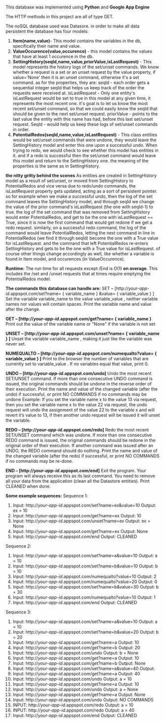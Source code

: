 This database was implemented using **Python** and **Google App Engine**

The HTTP methods in this project are all of type GET.

The noSQL database used was Datasore. in order to make all data persistent the database has four models:
1. **Item(name,value)**- This model contains the variables in the db, specifically their name and value.
2. **ValueOccurence(value,occurence)** - this model contains the values that have at least 1 occurence in the db.  
3. **SettingHistory(seqId,name,value,priorValue,isLastRequest)** - This model represents the history logs of the 
   set/unset commands. We know whether a request is a set or an unset request by the value property, if value='None'
   then it is an unset command, otherwise it's a set command.
   as for the properties, they are: 
   seqId - each order gets a sequential integer seqId that helps us keep track of 
   the order the requests were received at.
   isLastRequest - Only one entity's isLastRequest would be set to true in this model at any given time, 
   it represents the most recent one.
   it's goal is to let us know the most recent set/unset command, so that we could easily know the seqId
   that should be given to the next set/unset request.
   priorValue - points to the last value the entity with this name has had, before this last set/unset request.
   SeqId - would help us keep these logs of set/unset commands in order.
4. **PotentialRedos(seqId,name,value,isLastRequest)** -  This class entities would be set/unset commands 
   that were undone, they would leave the SettingHistory model and enter this one upon a successful undo. 
   When trying to redo, we would check to see whether this model has entities in it. and if a redo
   is successful then the set/unset command would leave this model and return to the SettingHistory one.
   the meaning of the properties is the same as in SettingHistory.

__the nitty gritty behind the scenes__
As entities are created in SettingHistory model as a result of set/unset, or moved from SettingHistory to PotentialRedos
and vice versa due to redo/undo commands, the isLastRequest property gets updated, acting as a sort of persistent pointer.
so for example when we make a successful undo, then the log of the set command leaves the SettingHistory model,
and through seqId we change the value of the prior command's isLastRequest (the one with seqId-1) to true.
the log of the set command that was removed from SettingHistory would enter PotentialRedos, and get to be the one
with isLastRequest == True, since it is now the first command that would get redone if we get a redo request.
similarly, on a successful redo command, the log of the command would leave PotentialRedos, letting the next command
in line in PotentialRedos (we find it through seqId) become the one with a True value for isLastRequest.
and the command that left PotentialRedos re-enters SettingHistory and gets to be the one with a True value for isLastRequest.
of course other things change accordingly as well, like whether a variable is found in Item model, and occurences (in ValueOccurence).

__Runtime:__
The run time for all requests except /End is O(1) **on average**.
This includes the /set and /unset requests that at times
require emptying the PotentialRedos model.

__The commands this database can handle are:__
SET – [http://_your-app-id_.appspot.com/set?name= { variable_name } &value= { variable_value } ]
Set the variable variable_name to the value variable_value , neither variable names nor values will contain
spaces. Print the variable name and value after the change.

**GET – [http://_your-app-id_.appspot.com/get?name= { variable_name }**
Print out the value of the variable name or "None" if the variable is not set

**UNSET – [http://_your-app-id_.appspot.com/unset?name= { variable_name } ]**
Unset the variable variable_name , making it just like the variable was never set.

**NUMEQUALTO – [http://_your-app-id_.appspot.com/numequalto?value= { variable_value } ]**
Print to the browser the number of variables that are currently set to variable_value . If no variables equal that
value, print 0.

**UNDO – [http://_your-app-id_.appspot.com/undo]**
Undo the most recent SET/UNSET command. If more than one consecutive UNDO command is issued, the
original commands should be undone in the reverse order of their execution. Print the name and value of the
changed variable (after the undo) if successful, or print NO COMMANDS if no commands may be undone
Example: If you set the variable name x to the value 13 via request, then you set the variable name x to the
value 22 via request, the undo request will undo the assignment of the value 22 to the variable x and will revert
it’s value to 13, if then another undo request will be issued it will unset the variable.

**REDO – [http://_your-app-id_.appspot.com/redo]**
Redo the most recent SET/UNSET command which was undone. If more than one consecutive REDO
command is issued, the original commands should be redone in the original order of their execution. If another
command was issued after an UNDO, the REDO command should do nothing. Print the name and value of the
changed variable (after the redo) if successful, or print NO COMMANDS if no commands may be re-done.

**END – [http://_your-app-id_.appspot.com/end]**
Exit the program. Your program will always receive this as its last command. You need to remove all your data
from the application (clean all the Datastore entities). Print CLEANED when done.

__Some example sequences:__
Sequence 1:
1. Input: http://_your-app-id_.appspot.com/set?name=ex&value=10
Output: ex = 10
2. Input: http://_your-app-id_.appspot.com/get?name=ex
Output: 10
3. Input: http://_your-app-id_.appspot.com/unset?name=ex
Output: ex = None
4. Input: http://_your-app-id_.appspot.com/get?name=ex
Output: None
5. Input: http://_your-app-id_.appspot.com/end
Output: CLEANED

Sequence 2:
1. Input: http://_your-app-id_.appspot.com/set?name=a&value=10
Output: a = 10
2. Input: http://_your-app-id_.appspot.com/set?name=b&value=10
Output: b = 10
3. Input: http://_your-app-id_.appspot.com/numequalto?value=10
Output: 2
4. Input: http://_your-app-id_.appspot.com/numequalto?value=20
Output: 0
5. Input: http://_your-app-id_.appspot.com/set?name=b&value=30
Output: b = 30
6. Input: http://_your-app-id_.appspot.com/numequalto?value=10
Output: 1
7. Input: http://_your-app-id_.appspot.com/end
Output: CLEANED

Sequence 3:
1. Input: http://_your-app-id_.appspot.com/set?name=a&value=10
Output: a = 10
2. Input: http://_your-app-id_.appspot.com/set?name=b&value=20
Output: b = 20
3. Input: http://_your-app-id_.appspot.com/get?name=a
Output: 10
4. Input: http://_your-app-id_.appspot.com/get?name=b
Output: 20
5. Input: http://_your-app-id_.appspot.com/undo
Output: b = None
6. Input: http://_your-app-id_.appspot.com/get?name=a
Output: 10
7. Input: http://_your-app-id_.appspot.com/get?name=b
Output: None
8. Input: http://_your-app-id_.appspot.com/set?name=a&value=40
Output:
9. Input: http://_your-app-id_.appspot.com/get?name=a
Output: 40
10. Input: http://_your-app-id_.appspot.com/undo
Output: a = 10
11. Input: http://_your-app-id_.appspot.com/get?name=a
Output: 10
12. Input: http://_your-app-id_.appspot.com/undo
Output: a = None
13. Input: http://_your-app-id_.appspot.com/get?name=a
Output: None
14. Input: http://_your-app-id_.appspot.com/undo
Output: NO COMMANDS
15. INPUT: http://_your-app-id_.appspot.com/redo
Output: a = 10
16. INPUT: http://_your-app-id_.appspot.com/redo
Output: a = 40
15. Input: http://_your-app-id_.appspot.com/end
Output: CLEANED
